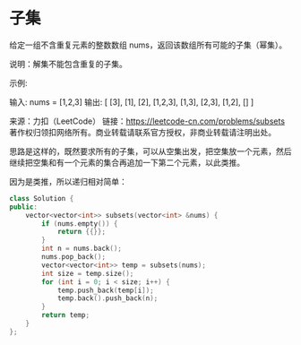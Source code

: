 # 子集

给定一组不含重复元素的整数数组 nums，返回该数组所有可能的子集（幂集）。

说明：解集不能包含重复的子集。

示例:

输入: nums = [1,2,3]
输出:
[
  [3],
  [1],
  [2],
  [1,2,3],
  [1,3],
  [2,3],
  [1,2],
  []
]

来源：力扣（LeetCode）
链接：https://leetcode-cn.com/problems/subsets
著作权归领扣网络所有。商业转载请联系官方授权，非商业转载请注明出处。

思路是这样的，既然要求所有的子集，可以从空集出发，把空集放一个元素，然后继续把空集和有一个元素的集合再追加一下第二个元素，以此类推。

因为是类推，所以递归相对简单：

```c++
class Solution {
public:
    vector<vector<int>> subsets(vector<int> &nums) {
        if (nums.empty()) {
            return {{}};
        }
        int n = nums.back();
        nums.pop_back();
        vector<vector<int>> temp = subsets(nums);
        int size = temp.size();
        for (int i = 0; i < size; i++) {
            temp.push_back(temp[i]);
            temp.back().push_back(n);
        }
        return temp;
    }
};
```

